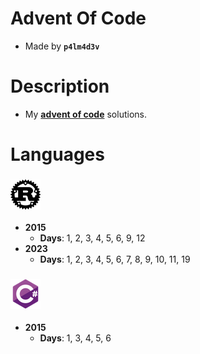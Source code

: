# Advent Of Code
  
  - Made by **```p4lm4d3v```**

# Description
  
  - My **[advent of code](https://adventofcode.com/)** solutions. 

# Languages
  
### ![](langs/rust.png)
  
  - **2015**
    - **Days**: 1, 2, 3, 4, 5, 6, 9, 12
  - **2023**
    - **Days**: 1, 2, 3, 4, 5, 6, 7, 8, 9, 10, 11, 19

### ![](langs/csharp.png)
  - **2015**
    - **Days**: 1, 3, 4, 5, 6